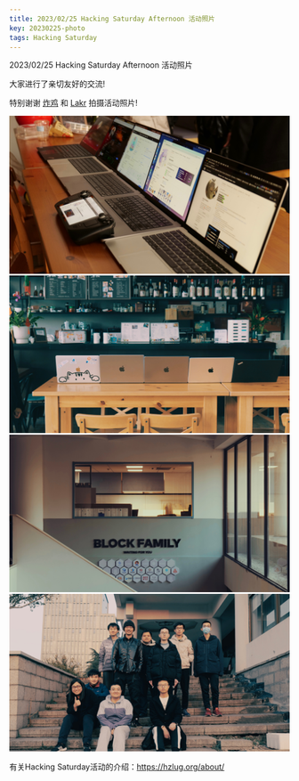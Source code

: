 ```yaml
---
title: 2023/02/25 Hacking Saturday Afternoon 活动照片
key: 20230225-photo
tags: Hacking Saturday
---
```

2023/02/25 Hacking Saturday Afternoon 活动照片

大家进行了亲切友好的交流!

特别谢谢 [炸鸡](https://twitter.com/2jH158bD3b5l) 和 [Lakr](https://twitter.com/Lakr233) 拍摄活动照片!

![Photo](https://github.com/hzlug/res2023/blob/main/q1/P1007411.jpeg?raw=true)
![Photo](https://github.com/hzlug/res2023/blob/main/q1/P1007413.jpeg?raw=true)
![Photo](https://github.com/hzlug/res2023/blob/main/q1/P1007414.jpeg?raw=true)
![Photo](https://github.com/hzlug/res2023/blob/main/q1/P1007431.jpeg?raw=true)

有关Hacking Saturday活动的介绍：<https://hzlug.org/about/>
